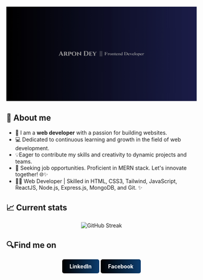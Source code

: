 ![The San Juan Mountains are beautiful!](https://raw.githubusercontent.com/arpon-dey/arpon-dey/main/gitBg.jpg "San Juan Mountains")

## 🌟 About me

- 👋 I am a **web developer** with a passion for building websites.
- 💻 Dedicated to continuous learning and growth in the field of web development.
- 💡Eager to contribute my skills and creativity to dynamic projects and teams.
- 🚀 Seeking job opportunities. Proficient in MERN stack. Let's innovate together! 🌐✨
- 👨‍💻 Web Developer | Skilled in HTML, CSS3, Tailwind, JavaScript, ReactJS, Node.js, Express.js, MongoDB, and Git. ✨

## 📈 Current stats

<div align='center'>
  <img src="https://github-readme-streak-stats.herokuapp.com?user=arpon-dey&theme=dark&card_width=550&background=0%2C000000%2C00053C&stroke=EBEBEB&border=4A4A4A&ring=D5D8E1&fire=EB8702&currStreakNum=EBEBEB&currStreakLabel=EB8702&sideLabels=C5C5C5)" alt="GitHub Streak" />
</div>

## 🔍Find me on

<div align='center'>
<a href='https://www.linkedin.com/in/arpon-dey-70ab81205/' style='padding: 10px 20px; background: linear-gradient(90deg, #000000, #0C3D6F); color: #ffffff; text-decoration: none; border-radius: 5px; display: inline-block; font-weight: bold;'>LinkedIn </a>
<a href='https://web.facebook.com/arpondeydurjoy.durjoy/' style='padding: 10px 20px; background: linear-gradient(90deg, #000000, #0C3D6F); color: #ffffff; text-decoration: none; border-radius: 5px; display: inline-block; font-weight: bold;'>Facebook</a>
</div>
